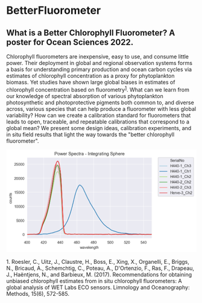 # BetterFluorometer
## What is a Better Chlorophyll Fluorometer?  A poster for Ocean Sciences 2022.


Chlorophyll fluorometers are inexpensive, easy to use, and consume little power. Their deployment in global and regional observation systems forms a basis for understanding primary production and ocean carbon cycles via estimates of chlorophyll concentration as a proxy for phytoplankton biomass. Yet studies have shown large global biases in estimates of chlorophyll concentration based on fluorometry<sup>[1](#roesler2017)</sup>. What can we learn from our knowledge of spectral absorption of various phytoplankton photosynthetic and photoprotective pigments both common to, and diverse across, various species that can help produce a fluorometer with less global variability? How can we create a calibration standard for fluorometers that leads to open, traceable, and repeatable calibrations that correspond to a global mean? We present some design ideas, calibration experiments, and in situ field results that light the way towards the "better chlorophyll fluorometer".

<img src="Chl470-440.png"/>

<a name="roesler2017">1</a>. Roesler, C., Uitz, J., Claustre, H., Boss, E., Xing, X., Organelli, E., Briggs, N., Bricaud, A., Schemchtig, C., Poteau, A., D'Ortenzio, F., Ras, F., Drapeau, J., Haëntjens, N., and Barbieux, M. (2017). Recommendations for obtaining unbiased chlorophyll estimates from in situ chlorophyll fluorometers: A global analysis of WET Labs ECO sensors. Limnology and Oceanography: Methods, 15(6), 572-585.
